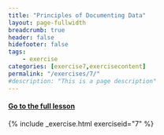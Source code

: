 ```yaml
---
title: "Principles of Documenting Data"
layout: page-fullwidth
breadcrumb: true
header: false
hidefooter: false
tags:
    - exercise
categories: [exercise7,exercisecontent]
permalink: "/exercises/7/"
#description: "This is a page description"
---
```

<h4><a href="{{ site.url }}{{ site.baseurl }}/modules/2/a">Go to the full lesson</a></h4>
{% include _exercise.html exerciseid="7" %}
